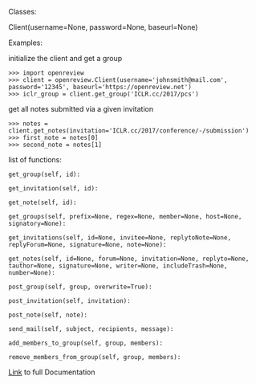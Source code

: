 Classes:

Client(username=None, password=None, baseurl=None)



Examples:

initialize the client and get a group
```
>>> import openreview
>>> client = openreview.Client(username='johnsmith@mail.com', password='12345', baseurl='https://openreview.net')
>>> iclr_group = client.get_group('ICLR.cc/2017/pcs')
```

get all notes submitted via a given invitation
```
>>> notes = client.get_notes(invitation='ICLR.cc/2017/conference/-/submission')
>>> first_note = notes[0]
>>> second_note = notes[1]
```

list of functions:
```
get_group(self, id):

get_invitation(self, id):

get_note(self, id):

get_groups(self, prefix=None, regex=None, member=None, host=None, signatory=None):
        
get_invitations(self, id=None, invitee=None, replytoNote=None, replyForum=None, signature=None, note=None):

get_notes(self, id=None, forum=None, invitation=None, replyto=None, tauthor=None, signature=None, writer=None, includeTrash=None, number=None):

post_group(self, group, overwrite=True):

post_invitation(self, invitation):

post_note(self, note):

send_mail(self, subject, recipients, message):

add_members_to_group(self, group, members):
    
remove_members_from_group(self, group, members):
```

[Link](http://openreview-py.readthedocs.io/en/latest/) to full Documentation

